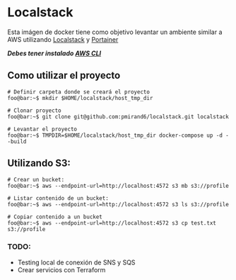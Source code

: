 # Localstack 

Esta imágen de docker tiene como objetivo levantar un ambiente similar a AWS utilizando [Localstack](blank:#https://localstack.cloud/) y [Portainer](blank:#https://www.portainer.io/)

 ***Debes tener instalado [AWS CLI](blank:#https://docs.aws.amazon.com/es_es/cli/v1/userguide/cli-chap-install.html)***



## Como utilizar el proyecto
```console
# Definir carpeta donde se creará el proyecto
foo@bar:~$ mkdir $HOME/localstack/host_tmp_dir

# Clonar proyecto
foo@bar:~$ git clone git@github.com:pmirand6/localstack.git localstack

# Levantar el proyecto
foo@bar:~$ TMPDIR=$HOME/localstack/host_tmp_dir docker-compose up -d --build
```

## Utilizando S3:
```console
# Crear un bucket: 
foo@bar:~$ aws --endpoint-url=http://localhost:4572 s3 mb s3://profile

# Listar contenido de un bucket: 
foo@bar:~$ aws --endpoint-url=http://localhost:4572 s3 ls s3://profile

# Copiar contenido a un bucket 
foo@bar:~$ aws --endpoint-url=http://localhost:4572 s3 cp test.txt s3://profile
```

### TODO:
- Testing local de conexión de SNS y SQS
- Crear servicios con Terraform